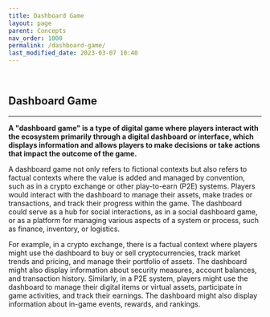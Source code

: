 ```yaml
---
title: Dashboard Game
layout: page
parent: Concepts
nav_order: 1000
permalink: /dashboard-game/
last_modified_date: 2023-03-07 10:40
---
```



&nbsp;

## Dashboard Game
----------------

**A "dashboard game" is a type of digital game where players interact with the ecosystem primarily through a digital dashboard or interface, which displays information and allows players to make decisions or take actions that impact the outcome of the game.**

A dashboard game not only refers to fictional contexts but also refers to factual contexts where the value is added and managed by convention, such as in a crypto exchange or other play-to-earn (P2E) systems. 
Players would interact with the dashboard to manage their assets, make trades or transactions, and track their progress within the game.
The dashboard could serve as a hub for social interactions, as in a social dashboard game, or as a platform for managing various aspects of a system or process, such as finance, inventory, or logistics.

For example, in a crypto exchange, there is a factual context where players might use the dashboard to buy or sell cryptocurrencies, track market trends and pricing, and manage their portfolio of assets. The dashboard might also display information about security measures, account balances, and transaction history. Similarly, in a P2E system, players might use the dashboard to manage their digital items or virtual assets, participate in game activities, and track their earnings. The dashboard might also display information about in-game events, rewards, and rankings.


